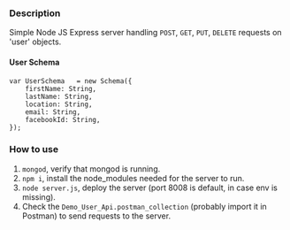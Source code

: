 ### Description ###

Simple Node JS Express server handling `POST`, `GET`, `PUT`, `DELETE` requests on 'user' objects.

#### User Schema ####
```
var UserSchema   = new Schema({
	firstName: String,
	lastName: String,
	location: String,
	email: String,
	facebookId: String,
});

```

### How to use ###
1. `mongod`, verify that mongod is running.
2. `npm i`, install the node_modules needed for the server to run.
3. `node server.js`, deploy the server (port 8008 is default, in case env is missing).
4. Check the `Demo_User_Api.postman_collection` (probably import it in Postman) to send requests to the server.

